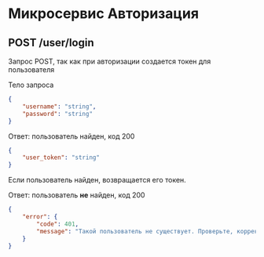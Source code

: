 # Микросервис Авторизация

## POST /user/login

Запрос POST, так как при авторизации создается токен для пользователя

Тело запроса
``` json
{
    "username": "string",
    "password": "string"
}
```
Ответ: пользователь найден, код 200
``` json
{
    "user_token": "string"
}
```
Если пользователь найден, возвращается его токен.

Ответ: пользователь **не** найден, код 200
``` json
{
    "error": {
        "code": 401,
        "message": "Такой пользователь не существует. Проверьте, корректно ли введены данные"
    }
}
```
